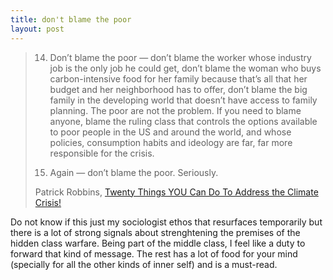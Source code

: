 ```yaml
---
title: don't blame the poor
layout: post
---
```


> 14. Don’t blame the poor — don’t blame the worker whose industry job is the only job he could get, don’t blame the woman who buys carbon-intensive food for her family because that’s all that her budget and her neighborhood has to offer, don’t blame the big family in the developing world that doesn’t have access to family planning. The poor are not the problem. If you need to blame anyone, blame the ruling class that controls the options available to poor people in the US and around the world, and whose policies, consumption habits and ideology are far, far more responsible for the crisis.
>
> 13. Again — don’t blame the poor. Seriously.
>
> Patrick Robbins, [Twenty Things YOU Can Do To Address the Climate Crisis!](http://thischangeseverything.org/twenty-things-you-can-do-to-address-the-climate-crisis/)

Do not know if this just my sociologist ethos that resurfaces temporarily but there is a lot of strong signals about strenghtening the premises of the hidden class warfare. Being part of the middle class, I feel like a duty to forward that kind of message. The rest has a lot of food for your mind (specially for all the other kinds of inner self) and is a must-read.